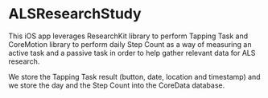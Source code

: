 # ALSResearchStudy
This iOS app leverages ResearchKit library to perform Tapping Task and CoreMotion library to perform daily Step Count as a way of measuring an active task and a passive task in order to help gather relevant data for ALS research. 

We store the Tapping Task result (button, date, location and timestamp) and we store the day and the Step Count into the CoreData database. 
